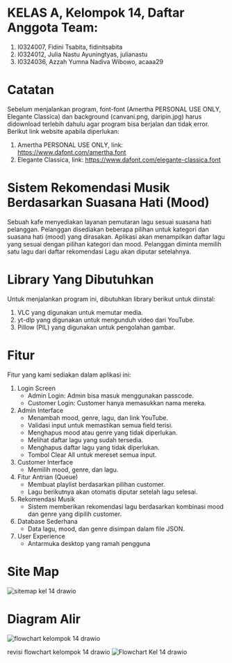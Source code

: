 # KELAS A, Kelompok 14, Daftar Anggota Team:
1. I0324007, Fidini Tsabita, fidinitsabita
2. I0324012, Julia Nastu Ayuningtyas, julianastu
3. I0324036, Azzah Yumna Nadiva Wibowo, acaaa29

# Catatan
Sebelum menjalankan program, font-font (Amertha PERSONAL USE ONLY, Elegante Classica) dan background (canvani.png, daripin.jpg) harus didownload terlebih dahulu agar program bisa berjalan dan tidak error. Berikut link website apabila diperlukan:
1. Amertha PERSONAL USE ONLY, link: https://www.dafont.com/amertha.font
2. Elegante Classica, link: https://www.dafont.com/elegante-classica.font

# Sistem Rekomendasi Musik Berdasarkan Suasana Hati (Mood)
Sebuah kafe menyediakan layanan pemutaran lagu sesuai suasana hati pelanggan. Pelanggan disediakan beberapa pilihan untuk kategori dan suasana hati (mood) yang dirasakan. Aplikasi akan menampilkan daftar lagu yang sesuai dengan pilihan kategori dan mood. Pelanggan diminta memilih satu lagu dari daftar rekomendasi Lagu akan diputar setelahnya.

# Library Yang Dibutuhkan
Untuk menjalankan program ini, dibutuhkan library berikut untuk diinstal:  
1. VLC yang digunakan untuk memutar media.  
2. yt-dlp yang digunakan untuk mengunduh video dari YouTube.  
3. Pillow (PIL) yang digunakan untuk pengolahan gambar.

# Fitur
Fitur yang kami sediakan dalam aplikasi ini:
1. Login Screen
   - Admin Login: Admin bisa masuk menggunakan passcode.
   - Customer Login: Customer hanya memasukkan nama mereka.
2. Admin Interface
   - Menambah mood, genre, lagu, dan link YouTube.
   - Validasi input untuk memastikan semua field terisi.
   - Menghapus mood atau genre yang tidak diperlukan.
   - Melihat daftar lagu yang sudah tersedia.
   - Menghapus daftar lagu yang tidak diperlukan.
   - Tombol Clear All untuk mereset semua input.
3. Customer Interface
   - Memilih mood, genre, dan lagu.
4. Fitur Antrian (Queue)
   - Membuat playlist berdasarkan pilihan customer.
   - Lagu berikutnya akan otomatis diputar setelah lagu selesai.
5. Rekomendasi Musik
   - Sistem memberikan rekomendasi lagu berdasarkan kombinasi mood dan genre yang dipilih customer.
6. Database Sederhana
   - Data lagu, mood, dan genre disimpan dalam file JSON.
7. User Experience
   - Antarmuka desktop yang ramah pengguna 

# Site Map
![sitemap kel 14 drawio](https://github.com/user-attachments/assets/9aaa3ebf-f1b7-48bf-8edd-4b9e77e1fa47)

# Diagram Alir
![flowchart kelompok 14 drawio](https://github.com/user-attachments/assets/f0f739ba-54b2-42af-9cd3-ba0b204e3729)

revisi flowchart kelompok 14 drawio
![Flowchart Kel 14 drawio](https://github.com/user-attachments/assets/5500003c-741f-48b3-99f2-f7cf86084db9)
